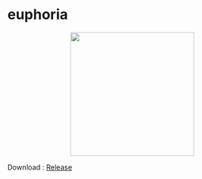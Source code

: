 # euphoria

<p align="center">
  <a src="https://github.com/Kir4Kun/Euphoria/actions/workflows/android-release.yml"><img src="https://github.com/Kir4Kun/Euphoria/actions/workflows/android-release.yml/badge.svg" width="250"></a>
</p>

Download : [Release](https://github.com/Kir4Kun/Euphoria/releases)
